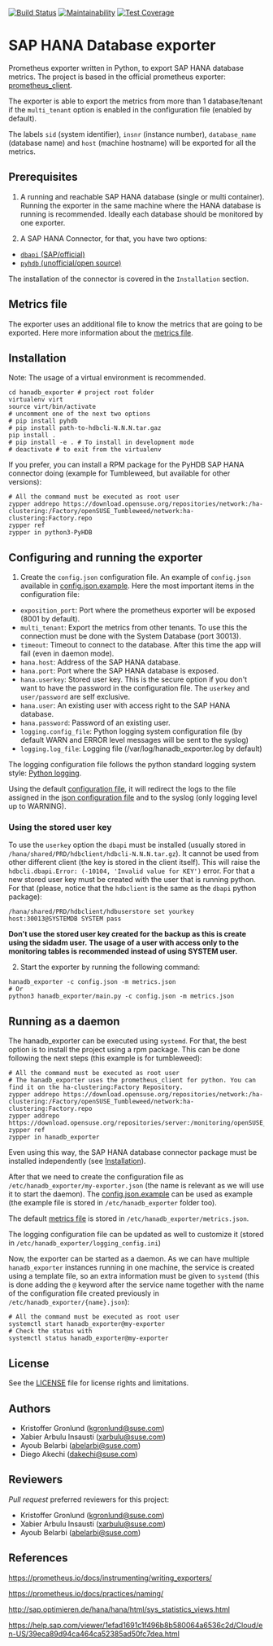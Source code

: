 [![Build Status](https://travis-ci.org/SUSE/hanadb_exporter.svg?branch=master)](https://travis-ci.org/SUSE/hanadb_exporter)
[![Maintainability](https://api.codeclimate.com/v1/badges/1fc3a80d4e8342fa6f0d/maintainability)](https://codeclimate.com/github/SUSE/hanadb_exporter/maintainability)
[![Test Coverage](https://api.codeclimate.com/v1/badges/1fc3a80d4e8342fa6f0d/test_coverage)](https://codeclimate.com/github/SUSE/hanadb_exporter/test_coverage)

# SAP HANA Database exporter

Prometheus exporter written in Python, to export SAP HANA database metrics. The
project is based in the official prometheus exporter: [prometheus_client](https://github.com/prometheus/client_python).

The exporter is able to export the metrics from more than 1 database/tenant if the `multi_tenant` option is enabled in the configuration file (enabled by default).

The labels `sid` (system identifier), `insnr` (instance number), `database_name` (database name) and `host` (machine hostname) will be exported for all the metrics.


## Prerequisites

1. A running and reachable SAP HANA database (single or multi container). Running the exporter in the
same machine where the HANA database is running is recommended. Ideally each database
should be monitored by one exporter.

2. A SAP HANA Connector, for that, you have two options:
  - [`dbapi` (SAP/official)](https://help.sap.com/viewer/1efad1691c1f496b8b580064a6536c2d/Cloud/en-US/39eca89d94ca464ca52385ad50fc7dea.html)
  - [`pyhdb` (unofficial/open source)](https://github.com/SAP/PyHDB)

The installation of the connector is covered in the `Installation` section.

## Metrics file

The exporter uses an additional file to know the metrics that are going to be exported. Here more information about the [metrics file](./docs/METRICS.md).

## Installation
Note: The usage of a virtual environment is recommended.

```
cd hanadb_exporter # project root folder
virtualenv virt
source virt/bin/activate
# uncomment one of the next two options
# pip install pyhdb
# pip install path-to-hdbcli-N.N.N.tar.gaz
pip install .
# pip install -e . # To install in development mode
# deactivate # to exit from the virtualenv
```
If you prefer, you can install a RPM package for the PyHDB SAP HANA connector doing (example for Tumbleweed, but available for other versions):

```
# All the command must be executed as root user
zypper addrepo https://download.opensuse.org/repositories/network:/ha-clustering:/Factory/openSUSE_Tumbleweed/network:ha-clustering:Factory.repo
zypper ref
zypper in python3-PyHDB
```

## Configuring and running the exporter

1. Create the `config.json` configuration file.
An example of `config.json` available in [config.json.example](config.json.example). Here the most
important items in the configuration file:
  - `exposition_port`: Port where the prometheus exporter will be exposed (8001 by default).
  - `multi_tenant`: Export the metrics from other tenants. To use this the connection must be done with the System Database (port 30013).
  - `timeout`: Timeout to connect to the database. After this time the app will fail (even in daemon mode).
  - `hana.host`: Address of the SAP HANA database.
  - `hana.port`: Port where the SAP HANA database is exposed.
  - `hana.userkey`: Stored user key. This is the secure option if you don't want to have the password in the configuration file. The `userkey` and `user/password` are self exclusive.
  - `hana.user`: An existing user with access right to the SAP HANA database.
  - `hana.password`: Password of an existing user.
  - `logging.config_file`: Python logging system configuration file (by default WARN and ERROR level messages will be sent to the syslog)
  - `logging.log_file`: Logging file (/var/log/hanadb_exporter.log by default)

The logging configuration file follows the python standard logging system style: [Python logging](https://docs.python.org/3/library/logging.config.html).

Using the default [configuration file](./logging_config.ini), it will redirect the logs to the file assigned in the [json configuration file](./config.json.example) and to the syslog (only logging level up to WARNING).

### Using the stored user key

To use the `userkey` option the `dbapi` must be installed (usually stored in `/hana/shared/PRD/hdbclient/hdbcli-N.N.N.tar.gz`).
It cannot be used from other different client (the key is stored in the client itself). This will raise the `hdbcli.dbapi.Error: (-10104, 'Invalid value for KEY')` error.
For that a new stored user key must be created with the user that is running python. For that (please, notice that the `hdbclient` is the same as the `dbapi` python package):
```
/hana/shared/PRD/hdbclient/hdbuserstore set yourkey host:30013@SYSTEMDB SYSTEM pass
```
**Don't use the stored user key created for the backup as this is create using the sidadm user.**
**The usage of a user with access only to the monitoring tables is recommended instead of using SYSTEM user.**

2. Start the exporter by running the following command:
```
hanadb_exporter -c config.json -m metrics.json
# Or
python3 hanadb_exporter/main.py -c config.json -m metrics.json
```

## Running as a daemon
The hanadb_exporter can be executed using `systemd`. For that, the best option is to install the
project using a rpm package. This can be done following the next steps (this example is for tumbleweed):

```
# All the command must be executed as root user
# The hanadb_exporter uses the prometheus_client for python. You can find it on the ha-clustering:Factory Repository.
zypper addrepo https://download.opensuse.org/repositories/network:/ha-clustering:/Factory/openSUSE_Tumbleweed/network:ha-clustering:Factory.repo
zypper addrepo https://download.opensuse.org/repositories/server:/monitoring/openSUSE_Tumbleweed/server:monitoring.repo
zypper ref
zypper in hanadb_exporter
```

Even using this way, the SAP HANA database connector package must be installed independently (see [Installation](#installation)).

After that we need to create the configuration file as `/etc/hanadb_exporter/my-exporter.json` (the name is relevant as we will use it to start the daemon).
The [config.json.example](./config.json.example) can be used as example (the example file is
stored in `/etc/hanadb_exporter` folder too).

The default [metrics file](./metrics.json) is stored in `/etc/hanadb_exporter/metrics.json`.

The logging configuration file can be updated as well to customize it (stored in `/etc/hanadb_exporter/logging_config.ini`)

Now, the exporter can be started as a daemon. As we can have multiple `hanadb_exporter` instances running in one machine, the service is created using a template file, so an extra information must be given to `systemd` (this is done adding the `@` keyword after the service name together with the name of the configuration file created previously in `/etc/hanadb_exporter/{name}.json`):
```
# All the command must be executed as root user
systemctl start hanadb_exporter@my-exporter
# Check the status with
systemctl status hanadb_exporter@my-exporter
```

## License

See the [LICENSE](LICENSE) file for license rights and limitations.

## Authors

- Kristoffer Gronlund (kgronlund@suse.com)
- Xabier Arbulu Insausti (xarbulu@suse.com)
- Ayoub Belarbi (abelarbi@suse.com)
- Diego Akechi (dakechi@suse.com)

## Reviewers

*Pull request* preferred reviewers for this project:
- Kristoffer Gronlund (kgronlund@suse.com)
- Xabier Arbulu Insausti (xarbulu@suse.com)
- Ayoub Belarbi (abelarbi@suse.com)

## References

https://prometheus.io/docs/instrumenting/writing_exporters/

https://prometheus.io/docs/practices/naming/

http://sap.optimieren.de/hana/hana/html/sys_statistics_views.html

https://help.sap.com/viewer/1efad1691c1f496b8b580064a6536c2d/Cloud/en-US/39eca89d94ca464ca52385ad50fc7dea.html

